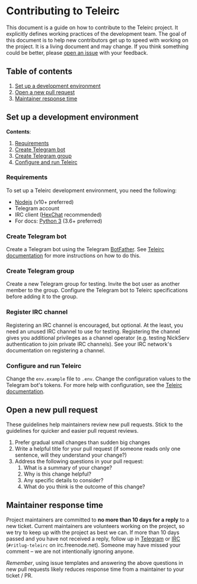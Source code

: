 Contributing to Teleirc
=======================

<!--
    Style rule: one sentence per line please!
    This makes git diffs easier to read.
-->

This document is a guide on how to contribute to the Teleirc project.
It explicitly defines working practices of the development team.
The goal of this document is to help new contributors get up to speed with working on the project.
It is a living document and may change.
If you think something could be better, please [open an issue](https://github.com/RITlug/teleirc/issues/new) with your feedback.


## Table of contents

1. [Set up a development environment](#set-up-a-development-environment)
2. [Open a new pull request](#open-a-new-pull-request)
3. [Maintainer response time](#maintainer-response-time)


## Set up a development environment

**Contents**:

1. [Requirements](#requirements)
2. [Create Telegram bot](#create-telegram-bot)
3. [Create Telegram group](#create-telegram-group)
4. [Configure and run Teleirc](#configure-and-run-teleirc)

### Requirements

To set up a Teleirc development environment, you need the following:

* [Nodejs](https://nodejs.org/en/) (v10+ preferred)
* Telegram account
* IRC client ([HexChat](https://hexchat.github.io/) recommended)
* For docs: [Python 3](https://www.python.org/downloads/) (3.6+ preferred)

### Create Telegram bot

Create a Telegram bot using the Telegram [BotFather](https://t.me/botfather).
See [Teleirc documentation](https://teleirc.readthedocs.io/en/latest/quick-install/#create-a-telegram-bot) for more instructions on how to do this.

### Create Telegram group

Create a new Telegram group for testing.
Invite the bot user as another member to the group.
Configure the Telegram bot to Teleirc specifications before adding it to the group.

### Register IRC channel

Registering an IRC channel is encouraged, but optional.
At the least, you need an unused IRC channel to use for testing.
Registering the channel gives you additional privileges as a channel operator (e.g. testing NickServ authentication to join private IRC channels).
See your IRC network's documentation on registering a channel.

### Configure and run Teleirc

Change the `env.example` file to `.env`.
Change the configuration values to the Telegram bot's tokens.
For more help with configuration, see the [Teleirc documentation](https://teleirc.readthedocs.io/en/latest/quick-install/#configure-and-run-teleirc).


## Open a new pull request

These guidelines help maintainers review new pull requests.
Stick to the guidelines for quicker and easier pull request reviews.

1. Prefer gradual small changes than sudden big changes
2. Write a helpful title for your pull request (if someone reads only one sentence, will they understand your change?)
3. Address the following questions in your pull request:
    1. What is a summary of your change?
    2. Why is this change helpful?
    3. Any specific details to consider?
    4. What do you think is the outcome of this change?


## Maintainer response time

Project maintainers are committed to **no more than 10 days for a reply** to a new ticket.
Current maintainers are volunteers working on the project, so we try to keep up with the project as best we can.
If more than 10 days passed and you have not received a reply, follow up in [Telegram](https://t.me/teleirc) or [IRC](https://webchat.freenode.net/?channels=ritlug-teleirc) (`#ritlug-teleirc` on irc.freenode.net).
Someone may have missed your comment – we are not intentionally ignoring anyone.

_Remember_, using issue templates and answering the above questions in new pull requests likely reduces response time from a maintainer to your ticket / PR.
